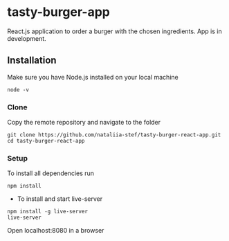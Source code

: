 # tasty-burger-app
React.js application to order a burger with the chosen ingredients. App is in development.

## Installation
Make sure you have Node.js installed on your local machine

```shell
node -v
```

### Clone 
Copy the remote repository and navigate to the folder

``` shell
git clone https://github.com/nataliia-stef/tasty-burger-react-app.git
cd tasty-burger-react-app

```

### Setup

 To install all dependencies run
 
``` shell
npm install
```

* To install and start live-server
 
``` shell
npm install -g live-server
live-server
```
 Open localhost:8080 in a browser
